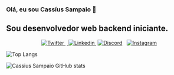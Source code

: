 ### Olá, eu sou Cassíus Sampaio 👋

## Sou desenvolvedor web backend iniciante.
<p align='center'>
<a href="https://twitter.com/cassius_cesar" target="_blank">
<img src="https://img.shields.io/badge/Twitter-1DA1F2?style=for-the-badge&logo=twitter&logoColor=white" alt="Twitter">
</a>&nbsp;<a href="https://br.linkedin.com/in/cassiussampaio" target="_blank">
<img src="https://img.shields.io/badge/LinkedIn-0077B5?style=for-the-badge&logo=linkedin&logoColor=white" alt="Linkedin">
</a>&nbsp;<a href="https://discordapp.com/users/CassiuSampaio#2454" target="_blank"><img src="https://img.shields.io/badge/Discord-5865F2?style=for-the-badge&logo=discord&logoColor=white" alt="Discord"></a> &nbsp; <a href="https://instagram.com/sujeitoprogramador" rel="nofollow"><img src="https://camo.githubusercontent.com/b3d4671768bd0f9b6c8f410a25a96e0c5a4d135208d8910461e986f97e7985ab/68747470733a2f2f696d672e736869656c64732e696f2f62616467652f496e7374616772616d2d4534343035463f7374796c653d666f722d7468652d6261646765266c6f676f3d696e7374616772616d266c6f676f436f6c6f723d7768697465" alt="Instagram" data-canonical-src="https://img.shields.io/badge/Instagram-E4405F?style=for-the-badge&amp;logo=instagram&amp;logoColor=white" style="max-width: 100%;"></a>
</p>

![Top Langs](https://github-readme-stats.vercel.app/api/top-langs/?username=cassiusampaio&layout=compact)

![Cassius Sampaio GitHub stats](https://github-readme-stats.vercel.app/api?username=cassiusampaio&theme=chartreuse-dark&show_icons=true)
